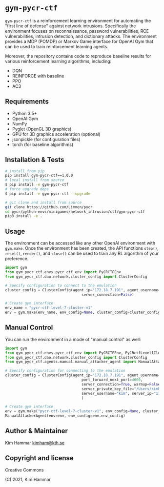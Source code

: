 # `gym-pycr-ctf`

`gym-pycr-ctf` is a reinforcement learning environment for automating the "first line of defense" against
network intrusions. Specifically the environment focuses on reconnaissance, password vulnerabilities, RCE vulnerabilities, 
intrusion detection, and dictionary attacks. The environment provides a MDP (POMDP) or Markov Game interface for 
OpenAI Gym that can be used to train reinforcement learning agents. 

Moreover, the repository contains code to reproduce baseline results for various reinforcement learning algorithms, including:

- DQN
- REINFORCE with baseline
- PPO
- AC3

## Requirements

- Python 3.5+
- OpenAI Gym
- NumPy
- Pyglet (OpenGL 3D graphics)
- GPU for 3D graphics acceleration (optional)
- jsonpickle (for configuration files)
- torch (for baseline algorithms)


## Installation & Tests

```bash
# install from pip
pip install gym-pycr-ctf==1.0.0
# local install from source
$ pip install -e gym-pycr-ctf
# force upgrade deps
$ pip install -e gym-pycr-ctf --upgrade

# git clone and install from source
git clone https://github.com/Limmen/pycr
cd pycr/python-envs/minigames/network_intrusion/ctf/gym-pycr-ctf
pip3 install -e .
```

## Usage
The environment can be accessed like any other OpenAI environment with `gym.make`.
Once the environment has been created, the API functions
`step()`, `reset()`, `render()`, and `close()` can be used to train any RL algorithm of
your preference.

```python
import gym
from gym_pycr_ctf.envs.pycr_ctf_env import PyCRCTFEnv
from gym_pycr_ctf.dao.network.cluster_config import ClusterConfig

# Specify configuration to connect to the emulation
cluster_config = ClusterConfig(agent_ip="172.18.7.191", agent_username="agent", agent_pw="agent",
                                   server_connection=False)

# Create gym interface
env_name = "pycr-ctf-level-7-cluster-v1"
env = gym.make(env_name, env_config=None, cluster_config=cluster_config)
```

## Manual Control
You can run the environment in a mode of "manual control" as well:

```python
import gym
from gym_pycr_ctf.envs.pycr_ctf_env import PyCRCTFEnv, PyCRctfLevel1Cluster1Env
from gym_pycr_ctf.dao.network.cluster_config import ClusterConfig
from gym_pycr_ctf.agents.manual.manual_attacker_agent import ManualAttackerAgent

# Specify configuration for connecting to the emulation
cluster_config = ClusterConfig(agent_ip="172.18.7.191", agent_username="agent", agent_pw="agent",
                                   port_forward_next_port=4600,
                                   server_connection=True, warmup=False, warmup_iterations=500,
                                   server_private_key_file="/Users/kimham/.ssh/pycr_id_rsa",
                                   server_username="kim", server_ip="172.31.212.92"
                                   )

# Create gym interface
env = gym.make("pycr-ctf-level-7-cluster-v1", env_config=None, cluster_config=cluster_config)
ManualAttackerAgent(env=env, env_config=env.env_config)
```

## Author & Maintainer

Kim Hammar <kimham@kth.se>

## Copyright and license

Creative Commons

(C) 2021, Kim Hammar
